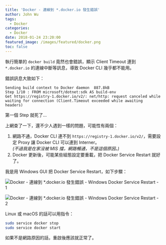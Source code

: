 ```yaml
---
title: 'Docker - 連線到 *.docker.io 發生錯誤'
author: John Wu
tags:
  - Docker
categories:
  - Docker
date: 2018-01-24 23:20:00
featured_image: /images/featured/docker.png
toc: false
---
```


執行簡單的 `docker build` 竟然也會錯誤，顯示 Client Timeout 連到 `*.docker.io` 的連線中斷等訊息，導致 Docker CLI 幾乎都不能用。  

<!-- more -->

錯誤訊息大致如下：
```
Sending build context to Docker daemon  887.8kB
Step 1/10 : FROM microsoft/dotnet:sdk AS build-env
Get https://registry-1.docker.io/v2/: net/http: request canceled while waiting for connection (Client.Timeout exceeded while awaiting headers)
```
第一個 Step 就死了...

上網查了一下，還不少人遇到一樣的問題，可能性有兩個：  
1. 網路不通，Docker CLI 連不到 `https://registry-1.docker.io/v2/`，需要設定 Proxy 讓 Docker CLI 可以連到 Interner。  
  *(不過我是在家沒被 MIS 擋，網路暢通，不是這個原因。)*  
2. Docker 更新後，可能某些組態設定要重載，把 Docker Service Restart 就好了。  

我是用 Windows GUI 把 Docker Service Restart，如下步驟：  

![Docker - 連線到 *.docker.io 發生錯誤 - Windows Docker Service Restart - 1](/images/b/04.png)  

![Docker - 連線到 *.docker.io 發生錯誤 - Windows Docker Service Restart - 2](/images/b/05.png)  

Linux 或 macOS 的話可以用指令：  
```sh
sudo service docker stop
sudo service docker start
```

如果不是網路原因的話，重啟後應該就正常了。  